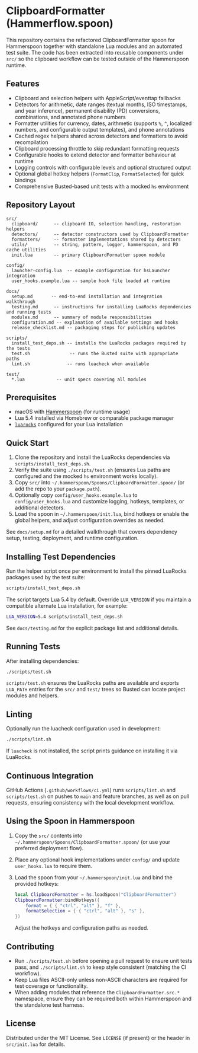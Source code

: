 # ClipboardFormatter (Hammerflow.spoon)

This repository contains the refactored ClipboardFormatter spoon for
Hammerspoon together with standalone Lua modules and an automated test suite.
The code has been extracted into reusable components under `src/` so the
clipboard workflow can be tested outside of the Hammerspoon runtime.

## Features

- Clipboard and selection helpers with AppleScript/eventtap fallbacks
- Detectors for arithmetic, date ranges (textual months, ISO timestamps, and
  year inference), permanent disability (PD) conversions, combinations, and
  annotated phone numbers
- Formatter utilities for currency, dates, arithmetic (supports `%`, `^`,
  localized numbers, and configurable output templates), and phone annotations
- Cached regex helpers shared across detectors and formatters to avoid
  recompilation
- Clipboard processing throttle to skip redundant formatting requests
- Configurable hooks to extend detector and formatter behaviour at runtime
- Logging controls with configurable levels and optional structured output
- Optional global hotkey helpers (`FormatClip`, `FormatSelected`) for quick bindings
- Comprehensive Busted-based unit tests with a mocked `hs` environment

## Repository Layout

```text
src/
  clipboard/      -- clipboard IO, selection handling, restoration helpers
  detectors/      -- detector constructors used by ClipboardFormatter
  formatters/     -- formatter implementations shared by detectors
  utils/          -- string, pattern, logger, hammerspoon, and PD cache utilities
  init.lua        -- primary ClipboardFormatter spoon module

config/
  launcher-config.lua  -- example configuration for hsLauncher integration
  user_hooks.example.lua -- sample hook file loaded at runtime

docs/
  setup.md       -- end-to-end installation and integration walkthrough
  testing.md      -- instructions for installing LuaRocks dependencies and running tests
  modules.md      -- summary of module responsibilities
  configuration.md -- explanation of available settings and hooks
  release_checklist.md -- packaging steps for publishing updates

scripts/
  install_test_deps.sh -- installs the LuaRocks packages required by the tests
  test.sh               -- runs the Busted suite with appropriate paths
  lint.sh              -- runs luacheck when available

test/
  *.lua            -- unit specs covering all modules
```

## Prerequisites

- macOS with [Hammerspoon](https://www.hammerspoon.org/) (for runtime usage)
- Lua 5.4 installed via Homebrew or comparable package manager
- [`luarocks`](https://luarocks.org/) configured for your Lua installation

## Quick Start

1. Clone the repository and install the LuaRocks dependencies via `scripts/install_test_deps.sh`.
2. Verify the suite using `./scripts/test.sh` (ensures Lua paths are configured and the mocked `hs` environment works locally).
3. Copy `src/` into `~/.hammerspoon/Spoons/ClipboardFormatter.spoon/` (or add the repo to your `package.path`).
4. Optionally copy `config/user_hooks.example.lua` to `config/user_hooks.lua` and customize logging, hotkeys, templates, or additional detectors.
5. Load the spoon in `~/.hammerspoon/init.lua`, bind hotkeys or enable the global helpers, and adjust configuration overrides as needed.

See `docs/setup.md` for a detailed walkthrough that covers dependency setup, testing, deployment, and runtime configuration.

## Installing Test Dependencies

Run the helper script once per environment to install the pinned LuaRocks
packages used by the test suite:

```bash
scripts/install_test_deps.sh
```

The script targets Lua 5.4 by default. Override `LUA_VERSION` if you maintain a
compatible alternate Lua installation, for example:

```bash
LUA_VERSION=5.4 scripts/install_test_deps.sh
```

See `docs/testing.md` for the explicit package list and additional details.

## Running Tests

After installing dependencies:

```bash
./scripts/test.sh
```

`scripts/test.sh` ensures the LuaRocks paths are available and exports
`LUA_PATH` entries for the `src/` and `test/` trees so Busted can locate project
modules and helpers.

## Linting

Optionally run the luacheck configuration used in development:

```bash
./scripts/lint.sh
```

If `luacheck` is not installed, the script prints guidance on installing it via
LuaRocks.

## Continuous Integration

GitHub Actions (`.github/workflows/ci.yml`) runs `scripts/lint.sh` and
`scripts/test.sh` on pushes to `main` and feature branches, as well as on pull
requests, ensuring consistency with the local development workflow.

## Using the Spoon in Hammerspoon

1. Copy the `src/` contents into `~/.hammerspoon/Spoons/ClipboardFormatter.spoon/`
   (or use your preferred deployment flow).
2. Place any optional hook implementations under `config/` and update
   `user_hooks.lua` to require them.
3. Load the spoon from your `~/.hammerspoon/init.lua` and bind the provided
   hotkeys:

   ```lua
   local ClipboardFormatter = hs.loadSpoon("ClipboardFormatter")
   ClipboardFormatter:bindHotkeys({
       format = { { "ctrl", "alt" }, "f" },
       formatSelection = { { "ctrl", "alt" }, "s" },
   })
   ```

   Adjust the hotkeys and configuration paths as needed.

## Contributing

- Run `./scripts/test.sh` before opening a pull request to ensure unit tests
  pass, and `./scripts/lint.sh` to keep style consistent (matching the CI
  workflow).
- Keep Lua files ASCII-only unless non-ASCII characters are required for test
  coverage or functionality.
- When adding modules that reference the `ClipboardFormatter.src.*` namespace,
  ensure they can be required both within Hammerspoon and the standalone test
  harness.

## License

Distributed under the MIT License. See `LICENSE` (if present) or the header in
`src/init.lua` for details.
